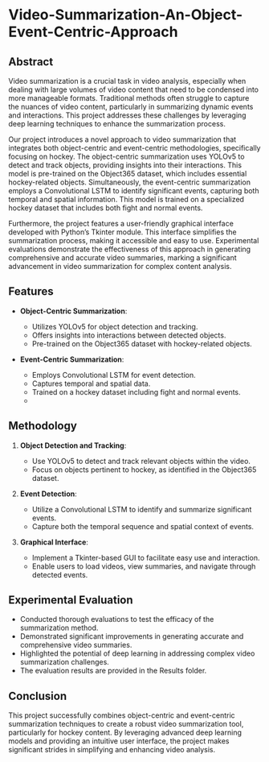 # Video-Summarization-An-Object-Event-Centric-Approach

## Abstract

Video summarization is a crucial task in video analysis, especially when dealing with large volumes of video content that need to be condensed into more manageable formats. Traditional methods often struggle to capture the nuances of video content, particularly in summarizing dynamic events and interactions. This project addresses these challenges by leveraging deep learning techniques to enhance the summarization process.

Our project introduces a novel approach to video summarization that integrates both object-centric and event-centric methodologies, specifically focusing on hockey. The object-centric summarization uses YOLOv5 to detect and track objects, providing insights into their interactions. This model is pre-trained on the Object365 dataset, which includes essential hockey-related objects. Simultaneously, the event-centric summarization employs a Convolutional LSTM to identify significant events, capturing both temporal and spatial information. This model is trained on a specialized hockey dataset that includes both fight and normal events.

Furthermore, the project features a user-friendly graphical interface developed with Python’s Tkinter module. This interface simplifies the summarization process, making it accessible and easy to use. Experimental evaluations demonstrate the effectiveness of this approach in generating comprehensive and accurate video summaries, marking a significant advancement in video summarization for complex content analysis.

## Features

- **Object-Centric Summarization**:
  - Utilizes YOLOv5 for object detection and tracking.
  - Offers insights into interactions between detected objects.
  - Pre-trained on the Object365 dataset with hockey-related objects.

- **Event-Centric Summarization**:
  - Employs Convolutional LSTM for event detection.
  - Captures temporal and spatial data.
  - Trained on a hockey dataset including fight and normal events.
  - 

## Methodology

1. **Object Detection and Tracking**:
   - Use YOLOv5 to detect and track relevant objects within the video.
   - Focus on objects pertinent to hockey, as identified in the Object365 dataset.

2. **Event Detection**:
   - Utilize a Convolutional LSTM to identify and summarize significant events.
   - Capture both the temporal sequence and spatial context of events.

3. **Graphical Interface**:
   - Implement a Tkinter-based GUI to facilitate easy use and interaction.
   - Enable users to load videos, view summaries, and navigate through detected events.

## Experimental Evaluation

- Conducted thorough evaluations to test the efficacy of the summarization method.
- Demonstrated significant improvements in generating accurate and comprehensive video summaries.
- Highlighted the potential of deep learning in addressing complex video summarization challenges.
- The evaluation results are provided in the Results folder.

## Conclusion

This project successfully combines object-centric and event-centric summarization techniques to create a robust video summarization tool, particularly for hockey content. By leveraging advanced deep learning models and providing an intuitive user interface, the project makes significant strides in simplifying and enhancing video analysis.

